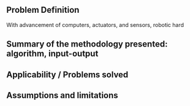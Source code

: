 ## Problem Definition
With advancement of computers, actuators, and sensors, robotic hard

## Summary of the methodology presented: algorithm, input-output

## Applicability / Problems solved

## Assumptions and limitations
